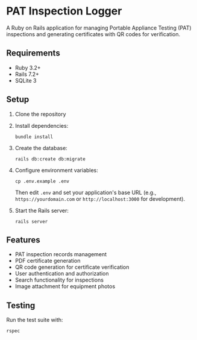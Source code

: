# PAT Inspection Logger

A Ruby on Rails application for managing Portable Appliance Testing (PAT) inspections and generating certificates with QR codes for verification.

## Requirements

* Ruby 3.2+
* Rails 7.2+
* SQLite 3

## Setup

1. Clone the repository
2. Install dependencies:
   ```
   bundle install
   ```
3. Create the database:
   ```
   rails db:create db:migrate
   ```
4. Configure environment variables:
   ```
   cp .env.example .env
   ```
   Then edit `.env` and set your application's base URL (e.g., `https://yourdomain.com` or `http://localhost:3000` for development).

5. Start the Rails server:
   ```
   rails server
   ```

## Features

* PAT inspection records management
* PDF certificate generation
* QR code generation for certificate verification
* User authentication and authorization
* Search functionality for inspections
* Image attachment for equipment photos

## Testing

Run the test suite with:
```
rspec
```
